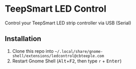# TeepSmart LED Control

Control your TeepSmart LED strip controller via USB (Serial)

## Installation
1. Clone this repo into `~/.local/share/gnome-shell/extensions/ledcontrol@cbteeple.com`
2. Restart Gnome Shell (<kbd>Alt</kbd>+<kbd>F2</kbd>, then type `r` + <kbd>Enter</kbd>)
